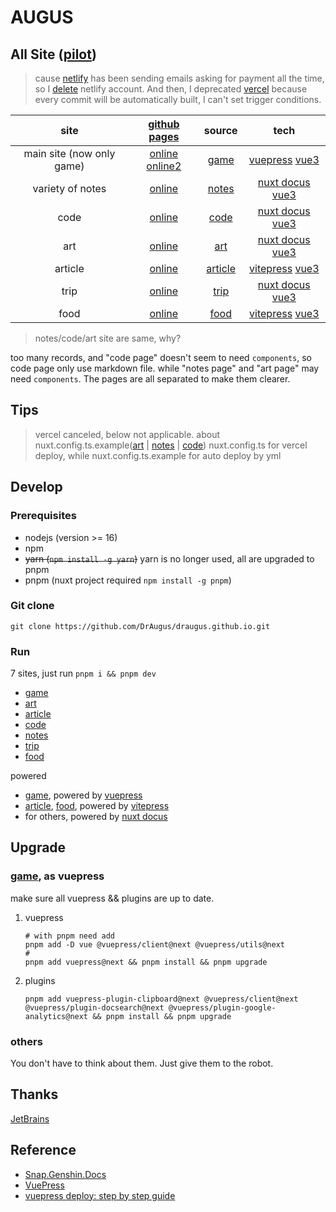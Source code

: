# AUGUS

## All Site ([pilot][pilot])

> cause [netlify][netlify] has been sending emails asking for payment all the time, so I [delete](https://app.netlify.com/user/settings#danger-zone) netlify account. And then, I deprecated [vercel][vercel] because every commit will be automatically built, I can't set trigger conditions.

| site | [github pages][new-repo] | source | tech|
| :--: |:--: |:--: | :--:|
| main site (now only game)|  [online][site0-1] [online2][site0-2] | [game](./game/) | [vuepress][vuepress] [vue3][vue]|
| variety of notes | [online][site1-1] | [notes](./notes/) | [nuxt docus][docus] [vue3][vue] |
| code | [online][site2-1] | [code](./code/) | [nuxt docus][docus] [vue3][vue] |
| art | [online][site3-1] | [art](./art/) | [nuxt docus][docus] [vue3][vue] |
| article | [online][site4-1] | [article](./article/) | [vitepress][vitepress] [vue3][vue] |
| trip | [online][site5-1] | [trip](./trip/) | [nuxt docus][docus] [vue3][vue] |
| food | [online][site6-1] | [food](./food/) | [vitepress][vitepress] [vue3][vue] |

> notes/code/art site are same, why?

too many records, and "code page" doesn't seem to need `components`, so code page only use markdown file. while "notes page" and "art page" may need `components`. The pages are all separated to make them clearer.

## Tips

> vercel canceled, below not applicable.
about nuxt.config.ts.example([art](./art/nuxt.config.ts.example) | [notes](./notes/nuxt.config.ts.example) | [code](./code/nuxt.config.ts.example))
> nuxt.config.ts for vercel deploy, while nuxt.config.ts.example for auto deploy by yml

## Develop

### Prerequisites

- nodejs (version >= 16)
- npm
- ~~yarn (`npm install -g yarn`)~~ yarn is no longer used, all are upgraded to pnpm
- pnpm (nuxt project required `npm install -g pnpm`)

### Git clone

```git
git clone https://github.com/DrAugus/draugus.github.io.git
```

### Run

7 sites, just run `pnpm i && pnpm dev`

- [game](./game/)
- [art](./art/)
- [article](./article/)
- [code](./code/)
- [notes](./notes/)
- [trip](./trip/)
- [food](./food/)

powered

- [game](./game), powered by [vuepress][vuepress]  
- [article](./article/), [food](./food/), powered by [vitepress][vitepress]
- for others, powered by [nuxt docus][docus]

## Upgrade

### [game](./game), as vuepress

make sure all vuepress && plugins are up to date.

1. vuepress

    ```shell
    # with pnpm need add 
    pnpm add -D vue @vuepress/client@next @vuepress/utils@next
    # 
    pnpm add vuepress@next && pnpm install && pnpm upgrade
    ```

2. plugins

    ```shell
    pnpm add vuepress-plugin-clipboard@next @vuepress/client@next @vuepress/plugin-docsearch@next @vuepress/plugin-google-analytics@next && pnpm install && pnpm upgrade
    ```

### others

You don't have to think about them. Just give them to the robot.

## Thanks

[JetBrains](https://www.jetbrains.com/zh-cn/community/opensource/#support)

## Reference

- [Snap.Genshin.Docs](https://github.com/DGP-Studio/Snap.Genshin.Docs)
- [VuePress](https://vuepress.vuejs.org/guide/deploy.html#github-pages)
- [vuepress deploy: step by step guide](https://github.com/marketplace/actions/vuepress-deploy#step-by-step-guide)

[pilot]:https://augusmeow.github.io/
[site0-1]: https://draugus.github.io/
[site0-2]: https://augusmeow.github.io/game/
[site1-1]: https://augusmeow.github.io/notes/
[site2-1]: https://augusmeow.github.io/code/
[site3-1]: https://augusmeow.github.io/art/
[site4-1]: https://augusmeow.github.io/article/
[site5-1]: https://augusmeow.github.io/trip/
[site6-1]: https://augusmeow.github.io/food/
[netlify]: https://netlify.com/
[vercel]: https://vercel.com/
[docus]: https://docus.dev
[vue]: https://vuejs.org
[vuepress]: https://v2.vuepress.vuejs.org
[vitepress]: https://vitepress.vuejs.org/
[new-repo]: https://github.com/augusmeow/
